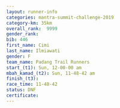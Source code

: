 ```yaml
---
layout: runner-info 
categories: mantra-summit-challenge-2019 
category-km: 35km 
overall_rank:  9999
gender_rank: 
bib: 446
first_name: Cimi
last_name: Ilmiawati
gender: F
team_name: Padang Trail Runners
start_(t1): Sun, 12-00-00 am
mbah_kamad_(t2): Sun, 11-48-42 am
finish_(t3): 
race_time: 11-48-42
status: DNF
certificate: 
---
```

